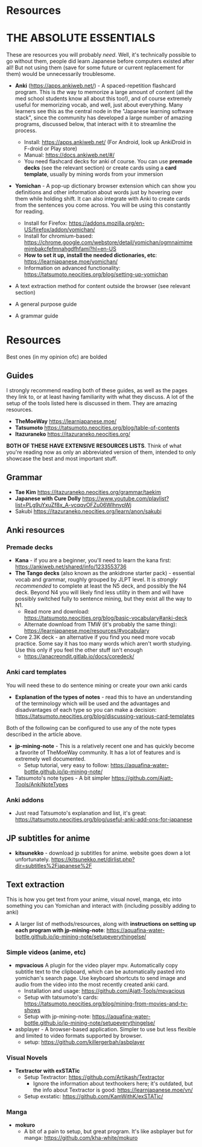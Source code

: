 # Resources

# THE ABSOLUTE ESSENTIALS
These are resources you will probably *need*. Well, it's technically possible to go without them, people did learn Japanese before computers existed after all! But not using them (save for some future or current replacement for them) would be unnecessarily troublesome.


* **Anki** (https://apps.ankiweb.net/) - A spaced-repetition flashcard program. This is *the* way to memorize a large amount of content (all the med school students know all about this too!), and of course extremely useful for memorizing vocab, and well, just about everything. Many learners see this as the central node in the "Japanese learning software stack", since the community has developed a large number of amazing programs, discussed below, that interact with it to streamline the process.
    * Install: https://apps.ankiweb.net/ (For Android, look up AnkiDroid in F-droid or Play store)
    * Manual: https://docs.ankiweb.net/#/
    * You need flashcard decks for anki of course. You can use **premade decks** (see the relevant section) or create cards using a **card template**, usually by mining words from your immersion

* **Yomichan** - A pop-up dictionary browser extension which can show you definitions and other information about words just by hovering over them while holding shift. It can also integrate with Anki to create cards from the sentences you come across. You will be using this constantly for reading.
    * Install for Firefox: https://addons.mozilla.org/en-US/firefox/addon/yomichan/
    * Install for chromium-based: https://chrome.google.com/webstore/detail/yomichan/ogmnaimimemjmbakcfefmnahgdfhfami?hl=en-US
    * **How to set it up, install the needed dictionaries, etc**: https://learnjapanese.moe/yomichan/
    * Information on advanced functionality: https://tatsumoto.neocities.org/blog/setting-up-yomichan

* A text extraction method for content outside the browser (see relevant section)
* A general purpose guide
* A grammar guide

# Resources
Best ones (in my opinion ofc) are bolded

## Guides
I strongly recommend reading both of these guides, as well as the pages they link to, or at least having familiarity with what they discuss. A lot of the setup of the tools listed here is discussed in them. They are amazing resources.

* **TheMoeWay** https://learnjapanese.moe/
* **Tatsumoto** https://tatsumoto.neocities.org/blog/table-of-contents
* **Itazuraneko** https://itazuraneko.neocities.org/

**BOTH OF THESE HAVE EXTENSIVE RESOURCES LISTS**. Think of what you're reading now as only an abbreviated version of them, intended to only showcase the best and most important stuff.

## Grammar

* **Tae Kim** https://itazuraneko.neocities.org/grammar/taekim
* **Japanese with Cure Dolly** https://www.youtube.com/playlist?list=PLg9uYxuZf8x_A-vcqqyOFZu06WlhnypWj
* Sakubi https://itazuraneko.neocities.org/learn/anon/sakubi

## Anki resources
### Premade decks
* **Kana** - if you are a beginner, you'll need to learn the kana first: https://ankiweb.net/shared/info/1233553736
* **The Tango decks** (also known as the ankidrone starter pack) - essential vocab and grammar, roughly grouped by JLPT level. It is *strongly recommended* to complete at least the N5 deck, and possibly the N4 deck. Beyond N4 you will likely find less utility in them and will have possibly switched fully to sentence mining, but they exist all the way to N1.
    * Read more and download: https://tatsumoto.neocities.org/blog/basic-vocabulary#anki-deck
    * Alternate download from TMW (it's probably the same thing): https://learnjapanese.moe/resources/#vocabulary
* Core 2.3K deck - an alternative if you find you need more vocab practice. Some say it has too many words which aren't worth studying. Use this only if you feel the other stuff isn't enough
    * https://anacreondjt.gitlab.io/docs/coredeck/

### Anki card templates
You will need these to do sentence mining or create your own anki cards
* **Explanation of the types of notes** - read this to have an understanding of the terminology which will be used and the advantages and disadvantages of each type so you can make a decision: https://tatsumoto.neocities.org/blog/discussing-various-card-templates

Both of the following can be configured to use any of the note types described in the article above.

* **jp-mining-note** - This is a relatively recent one and has quickly become a favorite of TheMoeWay community. It has a lot of features and is extremely well documented.
   * Setup tutorial, very easy to follow: https://aquafina-water-bottle.github.io/jp-mining-note/
* Tatsumoto's note types - A bit simpler https://github.com/Ajatt-Tools/AnkiNoteTypes

### Anki addons
* Just read Tatsumoto's explanation and list, it's great: https://tatsumoto.neocities.org/blog/useful-anki-add-ons-for-japanese

## JP subtitles for anime
* **kitsunekko** - download jp subtitles for anime. website goes down a lot unfortunately. https://kitsunekko.net/dirlist.php?dir=subtitles%2Fjapanese%2F

## Text extraction
This is how you get text from your anime, visual novel, manga, etc into something you can Yomichan and interact with (including possibly adding to anki)

* A larger list of methods/resources, along with **instructions on setting up each program with jp-mining-note**: https://aquafina-water-bottle.github.io/jp-mining-note/setupeverythingelse/

### Simple videos (anime, etc)

* **mpvacious** A plugin for the video player mpv. Automatically copy subtitle text to the clipboard, which can be automatically pasted into yomichan's search page. Use keyboard shortcuts to send image and audio from the video into the most recently created anki card.
    * Installation and usage: https://github.com/Ajatt-Tools/mpvacious
    * Setup with tatsumoto's cards: https://tatsumoto.neocities.org/blog/mining-from-movies-and-tv-shows
    * Setup with jp-mining-note: https://aquafina-water-bottle.github.io/jp-mining-note/setupeverythingelse/
* asbplayer - A browser-based application. Simpler to use but less flexible and limited to video formats supported by browser.
    * setup: https://github.com/killergerbah/asbplayer

### Visual Novels
* **Textractor with exSTATic**
    * Setup Textractor: https://github.com/Artikash/Textractor
        * Ignore the information about texthookers here; it's outdated, but the info about Textractor is good: https://learnjapanese.moe/vn/
    * Setup exstatic: https://github.com/KamWithK/exSTATic/

### Manga
* **mokuro**
    * A bit of a pain to setup, but great program. It's like asbplayer but for manga: https://github.com/kha-white/mokuro

